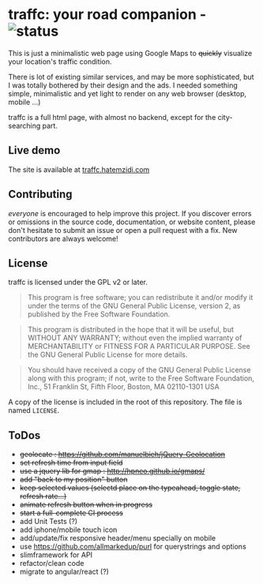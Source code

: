 # traffc: your road companion - ![status](https://img.shields.io/codeship/e90f5b40-c196-0132-3cad-3eb2295b72b3/master.svg)

This is just a minimalistic web page using Google Maps to ~~quickly~~ visualize your location's traffic condition.

There is lot of existing similar services, and may be more sophisticated, but I was totally bothered by their design and the ads.
I needed something simple, minimalistic and yet light to render on any web browser (desktop, mobile ...)

traffc is a full html page, with almost no backend, except for the city-searching part.


## Live demo
The site is available at [traffc.hatemzidi.com](http://traffc.hatemzidi.com/)


## Contributing

_everyone_ is encouraged to help improve this project.
If you discover errors or omissions in the source code, documentation, or website content, please don't hesitate to submit an issue or open a pull request with a fix.
New contributors are always welcome!

## License

traffc is licensed under the GPL v2 or later.

> This program is free software; you can redistribute it and/or modify it under the terms of the GNU General Public License, version 2, as published by the Free Software Foundation.

> This program is distributed in the hope that it will be useful, but WITHOUT ANY WARRANTY; without even the implied warranty of MERCHANTABILITY or FITNESS FOR A PARTICULAR PURPOSE. See the GNU General Public License for more details.

> You should have received a copy of the GNU General Public License along with this program; if not, write to the Free Software Foundation, Inc., 51 Franklin St, Fifth Floor, Boston, MA 02110-1301 USA

A copy of the license is included in the root of this repository. The file is named `LICENSE`.

## ToDos
- ~~geolocate : https://github.com/manuelbieh/jQuery-Geolocation~~
- ~~set refresh time from input field~~
- ~~use a jquery lib for gmap : http://hpneo.github.io/gmaps/~~
- ~~add "back to my position" button~~
- ~~keep selected values (selectd place on the typeahead, toggle state, refresh rate...)~~
- ~~animate refresh button when in progress~~
- ~~start a full-complete CI process~~
- add Unit Tests (?)
- add iphone/mobile touch icon
- add/update/fix responsive header/menu specially on mobile
- use https://github.com/allmarkedup/purl for querystrings and options
- slimframework for API
- refactor/clean code
- migrate to angular/react (?)
